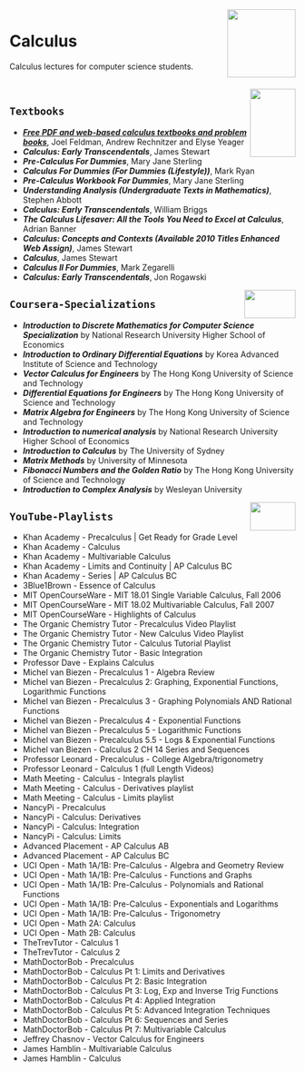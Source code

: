 <img align="right" width="120" height="120" src="https://github.com/cs-MohamedAyman/Computer-Science-Textbooks/blob/master/logos/calculus.jpg">

# Calculus
Calculus lectures for computer science students.

<br>
<img align="right" width="80" height="120" src="https://github.com/cs-MohamedAyman/Computer-Science-Textbooks/blob/master/logos/textbooks.jpg">

## `Textbooks`

* [***Free PDF and web-based calculus textbooks and problem books***](https://www.math.ubc.ca/~CLP/),  Joel Feldman, Andrew Rechnitzer and Elyse Yeager
* ***Calculus: Early Transcendentals***, James Stewart
* ***Pre-Calculus For Dummies***, Mary Jane Sterling
* ***Calculus For Dummies (For Dummies (Lifestyle))***, Mark Ryan
* ***Pre-Calculus Workbook For Dummies***, Mary Jane Sterling
* ***Understanding Analysis (Undergraduate Texts in Mathematics)***, Stephen Abbott
* ***Calculus: Early Transcendentals***, William Briggs
* ***The Calculus Lifesaver: All the Tools You Need to Excel at Calculus***, Adrian Banner
* ***Calculus: Concepts and Contexts (Available 2010 Titles Enhanced Web Assign)***, James Stewart
* ***Calculus***, James Stewart
* ***Calculus II For Dummies***, Mark Zegarelli
* ***Calculus: Early Transcendentals***, Jon Rogawski

<img align="right" width="90" height="50" src="https://github.com/cs-MohamedAyman/Coursera-Specializations/blob/master/organizations-logos/coursera.jpg">

## `Coursera-Specializations`

* ***Introduction to Discrete Mathematics for Computer Science Specialization*** by National Research University Higher School of Economics
* ***Introduction to Ordinary Differential Equations*** by Korea Advanced Institute of Science and Technology
* ***Vector Calculus for Engineers*** by The Hong Kong University of Science and Technology
* ***Differential Equations for Engineers*** by The Hong Kong University of Science and Technology
* ***Matrix Algebra for Engineers*** by The Hong Kong University of Science and Technology
* ***Introduction to numerical analysis*** by National Research University Higher School of Economics
* ***Introduction to Calculus*** by The University of Sydney
* ***Matrix Methods*** by University of Minnesota
* ***Fibonacci Numbers and the Golden Ratio*** by The Hong Kong University of Science and Technology
* ***Introduction to Complex Analysis*** by Wesleyan University

<img align="right" width="80" height="50" src="https://github.com/cs-MohamedAyman/YouTube-Playlists/blob/master/organizations-logos/youtube.jpg">

## `YouTube-Playlists`

* Khan Academy - Precalculus | Get Ready for Grade Level
* Khan Academy - Calculus
* Khan Academy - Multivariable Calculus
* Khan Academy - Limits and Continuity | AP Calculus BC
* Khan Academy - Series | AP Calculus BC
* 3Blue1Brown - Essence of Calculus
* MIT OpenCourseWare - MIT 18.01 Single Variable Calculus, Fall 2006
* MIT OpenCourseWare - MIT 18.02 Multivariable Calculus, Fall 2007
* MIT OpenCourseWare - Highlights of Calculus
* The Organic Chemistry Tutor - Precalculus Video Playlist
* The Organic Chemistry Tutor - New Calculus Video Playlist
* The Organic Chemistry Tutor - Calculus Tutorial Playlist
* The Organic Chemistry Tutor - Basic Integration
* Professor Dave - Explains	Calculus
* Michel van Biezen - Precalculus 1 - Algebra Review
* Michel van Biezen - Precalculus 2: Graphing, Exponential Functions, Logarithmic Functions
* Michel van Biezen - Precalculus 3 - Graphing Polynomials AND Rational Functions
* Michel van Biezen - Precalculus 4 - Exponential Functions
* Michel van Biezen - Precalculus 5 - Logarithmic Functions
* Michel van Biezen - Precalculus 5.5 - Logs & Exponential Functions
* Michel van Biezen - Calculus 2 CH 14 Series and Sequences
* Professor Leonard - Precalculus - College Algebra/trigonometry
* Professor Leonard - Calculus 1 (full Length Videos)
* Math Meeting - Calculus - Integrals playlist
* Math Meeting - Calculus - Derivatives playlist
* Math Meeting - Calculus - Limits playlist
* NancyPi - Precalculus
* NancyPi - Calculus: Derivatives
* NancyPi - Calculus: Integration
* NancyPi - Calculus: Limits
* Advanced Placement - AP Calculus AB
* Advanced Placement - AP Calculus BC
* UCI Open - Math 1A/1B: Pre-Calculus - Algebra and Geometry Review
* UCI Open - Math 1A/1B: Pre-Calculus - Functions and Graphs
* UCI Open - Math 1A/1B: Pre-Calculus - Polynomials and Rational Functions
* UCI Open - Math 1A/1B: Pre-Calculus - Exponentials and Logarithms
* UCI Open - Math 1A/1B: Pre-Calculus - Trigonometry
* UCI Open - Math 2A: Calculus
* UCI Open - Math 2B: Calculus
* TheTrevTutor - Calculus 1
* TheTrevTutor - Calculus 2
* MathDoctorBob - Precalculus
* MathDoctorBob - Calculus Pt 1: Limits and Derivatives
* MathDoctorBob - Calculus Pt 2: Basic Integration
* MathDoctorBob - Calculus Pt 3: Log, Exp and Inverse Trig Functions
* MathDoctorBob - Calculus Pt 4: Applied Integration
* MathDoctorBob - Calculus Pt 5: Advanced Integration Techniques
* MathDoctorBob - Calculus Pt 6: Sequences and Series
* MathDoctorBob - Calculus Pt 7: Multivariable Calculus
* Jeffrey Chasnov - Vector Calculus for Engineers
* James Hamblin - Multivariable Calculus
* James Hamblin - Calculus
